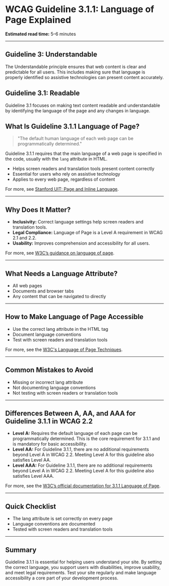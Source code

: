<!--
title: 3.1.1 - Language of Page
series: Making the Web Accessible for All
description: A practical guide to WCAG Guideline 3.1.1 (Language of Page)—what it means, why it matters, and how to ensure the default language of each page is programmatically determined.
keywords: wcag 3.1.1, language of page, accessibility, web standards, digital inclusion
image: WCAG-Series-3.1.1.png
imageAlt: Blue text on yellow background saying, "Web Content Accessibiilty Guiedlines (WCAG) 3.1.1 Explained, Language of Page"
status: published
date: 2025-07-03
excerpt: This guideline ensures the default language of each page is programmatically determined.
next: /wcag/WCAG-Guideline-3-1-2-Language-of-Parts-Explained, Guideline 3.1.2 - Language of Parts
previous: /wcag/WCAG-Guideline-2-6-1-Device-Sensors-Explained, Guideline 2.6.1 - Device Sensors
-->

# **WCAG Guideline 3.1.1: Language of Page Explained**

**Estimated read time:** 5–6 minutes

---

## **Guideline 3: Understandable**

The Understandable principle ensures that web content is clear and predictable for all users. This includes making sure that language is properly identified so assistive technologies can present content accurately.

## **Guideline 3.1: Readable**

Guideline 3.1 focuses on making text content readable and understandable by identifying the language of the page and any changes in language.

## **What Is Guideline 3.1.1 Language of Page?**

<!-- [Illustration: Browser showing a language attribute in the HTML tag] -->

> "The default human language of each web page can be programmatically determined."

Guideline 3.1.1 requires that the main language of a web page is specified in the code, usually with the `lang` attribute in HTML.

- Helps screen readers and translation tools present content correctly
- Essential for users who rely on assistive technology
- Applies to every web page, regardless of content

For more, see [Stanford UIT: Page and Inline Language](https://uit.stanford.edu/accessibility/concepts/page-and-inline-language).

---

## **Why Does It Matter?**

<!-- [Infographic: User with screen reader, language icon, and browser] -->

- **Inclusivity:** Correct language settings help screen readers and translation tools.
- **Legal Compliance:** Language of Page is a Level A requirement in WCAG 2.1 and 2.2.
- **Usability:** Improves comprehension and accessibility for all users.

For more, see [W3C’s guidance on language of page](https://www.w3.org/WAI/WCAG22/Understanding/language-of-page.html).

---

## **What Needs a Language Attribute?**

<!-- [Grid: Web pages, documents, browser tabs, all with language icons] -->

- All web pages
- Documents and browser tabs
- Any content that can be navigated to directly

---

## **How to Make Language of Page Accessible**

<!-- [Side-by-side code snippets: Correct lang attribute, missing lang attribute]
[Example: Settings panel for language] -->

- Use the correct lang attribute in the HTML tag
- Document language conventions
- Test with screen readers and translation tools

For more, see the [W3C's Language of Page Techniques](https://www.w3.org/WAI/WCAG22/Techniques/html/H57).

---

## **Common Mistakes to Avoid**

<!-- [Do/Don't graphic: Left side with correct lang, right side with missing lang] -->

- Missing or incorrect lang attribute
- Not documenting language conventions
- Not testing with screen readers or translation tools

---

## **Differences Between A, AA, and AAA for Guideline 3.1.1 in WCAG 2.2**

<!-- [Infographic: Three columns labeled A, AA, AAA with example requirements for each] -->

- **Level A:** Requires the default language of each page can be programmatically determined. This is the core requirement for 3.1.1 and is mandatory for basic accessibility.
- **Level AA:** For Guideline 3.1.1, there are no additional requirements beyond Level A in WCAG 2.2. Meeting Level A for this guideline also satisfies Level AA.
- **Level AAA:** For Guideline 3.1.1, there are no additional requirements beyond Level A in WCAG 2.2. Meeting Level A for this guideline also satisfies Level AAA.

For more, see the [W3C’s official documentation for 3.1.1 Language of Page](https://www.w3.org/WAI/WCAG22/Understanding/language-of-page.html).

---

## **Quick Checklist**

<!-- [Checklist graphic: Icons for each item (lang, browser, screen reader, etc.)] -->

- The lang attribute is set correctly on every page
- Language conventions are documented
- Tested with screen readers and translation tools

---

## **Summary**

<!-- [Illustration: User reading a web page in their language] -->

Guideline 3.1.1 is essential for helping users understand your site. By setting the correct language, you support users with disabilities, improve usability, and meet legal requirements. Test your site regularly and make language accessibility a core part of your development process.

